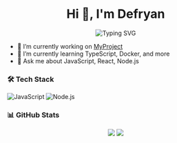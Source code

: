 <h1 align="center">Hi 👋, I'm Defryan</h1>
<p align="center">
  <img src="https://readme-typing-svg.demolab.com?font=Fira+Code&size=24&duration=3000&pause=1000&center=true&vCenter=true&width=435&lines=Software+Engineer;Open+Source+Contributor" alt="Typing SVG" />
</p>

- 🔭 I’m currently working on [MyProject](https://github.com/Abdi-01/MyProject)
- 🌱 I’m currently learning TypeScript, Docker, and more
- 💬 Ask me about JavaScript, React, Node.js

### 🛠️ Tech Stack
![JavaScript](https://img.shields.io/badge/-JavaScript-black?style=flat-square&logo=javascript)
![Node.js](https://img.shields.io/badge/-Node.js-black?style=flat-square&logo=node.js)

### 📊 GitHub Stats
<p align="center">
  <img src="https://github-readme-stats.vercel.app/api?username=masdefry&show_icons=true&theme=tokyonight" />
  <img src="https://github-readme-stats.vercel.app/api/top-langs/?username=masdefry&layout=compact&theme=tokyonight" />
</p>
